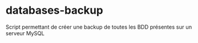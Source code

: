 # databases-backup
Script permettant de créer une backup de toutes les BDD présentes sur un serveur MySQL
